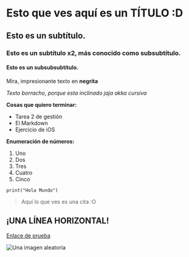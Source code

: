 # Esto que ves aquí es un TÍTULO :D
## Esto es un subtítulo.
### Esto es un subtítulo x2, más conocido como subsubtítulo.
#### Esto es un subsubsubtítulo.

Mira, impresionante texto en **negrita**

*Texto borracho, porque esta inclinado jaja akka cursiva*

**Cosas que quiero terminar:**
- Tarea 2 de gestión
- El Markdown
- Ejercicio de iOS

**Enumeración de números:**
1. Uno
2. Dos
3. Tres
4. Cuatro
5. Cinco

`print("Hola Mundo")`

> Aquí lo que ves es una cita :O

¡UNA LÍNEA HORIZONTAL!
---
[Enlace de prueba](https://www.cev.com/)

![Una imagen aleatoria]([imagen.jpg](https://encrypted-tbn0.gstatic.com/images?q=tbn:ANd9GcSvoPB5CTPH6ndQ8v4IsELURVAw2SoJowMeCQ&usqp=CAU))
